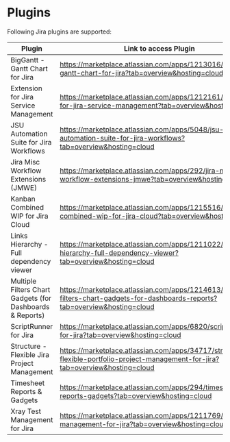 # Plugins

Following Jira plugins are supported:

|Plugin|Link to access Plugin|
|---|---|
|BigGantt - Gantt Chart for Jira|https://marketplace.atlassian.com/apps/1213016/biggantt-gantt-chart-for-jira?tab=overview&hosting=cloud
|Extension for Jira Service Management |https://marketplace.atlassian.com/apps/1212161/extension-for-jira-service-management?tab=overview&hosting=cloud
JSU Automation Suite for Jira Workflows |https://marketplace.atlassian.com/apps/5048/jsu-automation-suite-for-jira-workflows?tab=overview&hosting=cloud
Jira Misc Workflow Extensions (JMWE) |https://marketplace.atlassian.com/apps/292/jira-misc-workflow-extensions-jmwe?tab=overview&hosting=cloud
Kanban Combined WIP for Jira Cloud|https://marketplace.atlassian.com/apps/1215516/kanban-combined-wip-for-jira-cloud?tab=overview&hosting=cloud
Links Hierarchy - Full dependency viewer |https://marketplace.atlassian.com/apps/1211022/links-hierarchy-full-dependency-viewer?tab=overview&hosting=cloud
Multiple Filters Chart Gadgets (for Dashboards & Reports) |https://marketplace.atlassian.com/apps/1214613/multiple-filters-chart-gadgets-for-dashboards-reports?tab=overview&hosting=cloud
ScriptRunner for Jira |https://marketplace.atlassian.com/apps/6820/scriptrunner-for-jira?tab=overview&hosting=cloud
Structure - Flexible Jira Project Management |https://marketplace.atlassian.com/apps/34717/structure-flexible-portfolio-project-management-for-jira?tab=overview&hosting=cloud
Timesheet Reports & Gadgets |https://marketplace.atlassian.com/apps/294/timesheet-reports-gadgets?tab=overview&hosting=cloud
Xray Test Management for Jira |https://marketplace.atlassian.com/apps/1211769/xray-test-management-for-jira?tab=overview&hosting=cloud







